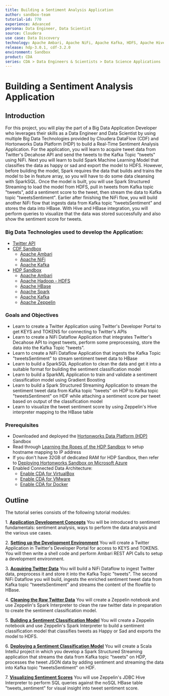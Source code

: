 ```yaml
---
title: Building a Sentiment Analysis Application
author: sandbox-team
tutorial-id: 770
experience: Advanced
persona: Data Engineer, Data Scientist
source: Cloudera
use case: Data Discovery
technology: Apache Ambari, Apache NiFi, Apache Kafka, HDFS, Apache Hive, Apache HBase, Apache Spark, Apache Zeppelin
release: hdp-3.0.1, cdf-3.2.0
environment: Sandbox
product: CDA
series: CDA > Data Engineers & Scientists > Data Science Applications
---
```


# Building a Sentiment Analysis Application

## Introduction

For this project, you will play the part of a Big Data Application Developer who leverages their skills as a Data Engineer and Data Scientist by using multiple Big Data Technologies provided by Cloudera DataFlow (CDF) and Hortonworks Data Platform (HDP) to build a Real-Time Sentiment Analysis Application. For the application, you will learn to acquire tweet data from Twitter's Decahose API and send the tweets to the Kafka Topic "tweets" using NiFi. Next you will learn to build Spark Machine Learning Model that classifies the data as happy or sad and export the model to HDFS. However, before building the model, Spark requires the data that builds and trains the model to be in feature array, so you will have to do some data cleansing with SparkSQL. Once the model is built, you will use Spark Structured Streaming to load the model from HDFS, pull in tweets from Kafka topic "tweets", add a sentiment score to the tweet, then stream the data to Kafka topic "tweetsSentiment". Earlier after finishing the NiFi flow, you will build another NiFi flow that ingests data from Kafka topic "tweetsSentiment" and stores the data into HBase. With Hive and HBase integration, you will perform queries to visualize that the data was stored successfully and also show the sentiment score for tweets.

### Big Data Technologies used to develop the Application:

- [Twitter API](https://dev.twitter.com/)
- [CDF Sandbox](https://hortonworks.com/products/data-platforms/hdf/)
    - [Apache Ambari](https://ambari.apache.org/)
    - [Apache NiFi](https://nifi.apache.org/)
    - [Apache Kafka](http://kafka.apache.org/)
- [HDP Sandbox](https://hortonworks.com/products/data-platforms/hdp/)
    - [Apache Ambari](https://ambari.apache.org/)
    - [Apache Hadoop - HDFS](https://hadoop.apache.org/docs/r3.1.1/)
    - [Apache HBase](https://hbase.apache.org/)
    - [Apache Spark](https://spark.apache.org/)
    - [Apache Kafka](http://kafka.apache.org/)
    - [Apache Zeppelin](https://zeppelin.apache.org/)

### Goals and Objectives

- Learn to create a Twitter Application using Twitter's Developer Portal to get KEYS and TOKENS for connecting to Twitter's APIs
- Learn to create a NiFi Dataflow Application that integrates Twitter's Decahose API to ingest tweets, perform some preprocessing, store the data into the Kafka Topic "tweets".
- Learn to create a NiFi Dataflow Application that ingests the Kafka Topic "tweetsSentiment" to stream sentiment tweet data to HBase
- Learn to build a SparkSQL Application to clean the data and get it into a suitable format for building the sentiment classification model
- Learn to build a SparkML Application to train and validate a sentiment classification model using Gradient Boosting
- Learn to build a Spark Structured Streaming Application to stream the sentiment tweet data from Kafka topic "tweets" on HDP to Kafka topic "tweetsSentiment" on HDF while attaching a sentiment score per tweet based on output of the classification model
- Learn to visualize the tweet sentiment score by using Zeppelin's Hive interpreter mapping to the HBase table

### Prerequisites

- Downloaded and deployed the [Hortonworks Data Platform (HDP)](https://www.cloudera.com/downloads/hortonworks-sandbox/hdp.html?utm_source=mktg-tutorial) Sandbox
- Read through [Learning the Ropes of the HDP Sandbox](https://hortonworks.com/tutorial/learning-the-ropes-of-the-hortonworks-sandbox/) to setup hostname mapping to IP address
- If you don't have 32GB of dedicated RAM for HDP Sandbox, then refer to [Deploying Hortonworks Sandbox on Microsoft Azure](https://hortonworks.com/tutorial/sandbox-deployment-and-install-guide/section/4/)
- Enabled Connected Data Architecture:
  - [Enable CDA for VirtualBox](https://hortonworks.com/tutorial/sandbox-deployment-and-install-guide/section/1/#enable-connected-data-architecture-cda---advanced-topic)
  - [Enable CDA for VMware](https://hortonworks.com/tutorial/sandbox-deployment-and-install-guide/section/2/#enable-connected-data-architecture-cda---advanced-topic)
  - [Enable CDA for Docker](https://hortonworks.com/tutorial/sandbox-deployment-and-install-guide/section/3/#enable-connected-data-architecture-cda---advanced-topic)

## Outline

The tutorial series consists of the following tutorial modules:

1\. **[Application Development Concepts](https://hortonworks.com/tutorial/building-a-sentiment-analysis-application/section/1/)** You will be introduced to sentiment fundamentals: sentiment analysis, ways to perform the data analysis and the various use cases.

2\. **[Setting up the Development Environment](https://hortonworks.com/tutorial/building-a-sentiment-analysis-application/section/2/)** You will create a Twitter Application in Twitter's Developer Portal for access to KEYS and TOKENS. You will then write a shell code and perform Ambari REST API Calls to setup a development environment.

3\. **[Acquiring Twitter Data](https://hortonworks.com/tutorial/building-a-sentiment-analysis-application/section/3/)** You will build a NiFi Dataflow to ingest Twitter data, preprocess it and store it into the Kafka Topic "tweets". The second NiFi Dataflow you will build, ingests the enriched sentiment tweet data from Kafka topic "tweetsSentiment" and streams the content of the flowfile to HBase.

4\. **[Cleaning the Raw Twitter Data](https://hortonworks.com/tutorial/building-a-sentiment-analysis-application/section/4/)** You will create a Zeppelin notebook and use Zeppelin's Spark Interpreter to clean the raw twitter data in preparation to create the sentiment classification model.

5\. **[Building a Sentiment Classification Model](https://hortonworks.com/tutorial/building-a-sentiment-analysis-application/section/5/)** You will create a Zeppelin notebook and use Zeppelin's Spark Interpreter to build a sentiment classification model that classifies tweets as Happy or Sad and exports the model to HDFS.

6\. **[Deploying a Sentiment Classification Model](https://hortonworks.com/tutorial/building-a-sentiment-analysis-application/section/6/)** You will create a Scala IntelliJ project in which you develop a Spark Structured Streaming application that streams the data from Kafka topic "tweets" on HDP, processes the tweet JSON data by adding sentiment and streaming the data into Kafka topic "tweetsSentiment" on HDF.

7\. **[Visualizing Sentiment Scores](https://hortonworks.com/tutorial/building-a-sentiment-analysis-application/section/7/)** You will use Zeppelin's JDBC Hive Interpreter to perform SQL queries against the noSQL HBase table "tweets_sentiment" for visual insight into tweet sentiment score.
